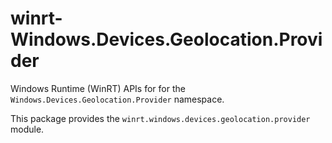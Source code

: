 <!-- warning: Please don't edit this file. It was automatically generated. -->

# winrt-Windows.Devices.Geolocation.Provider

Windows Runtime (WinRT) APIs for for the `Windows.Devices.Geolocation.Provider` namespace.

This package provides the `winrt.windows.devices.geolocation.provider` module.
